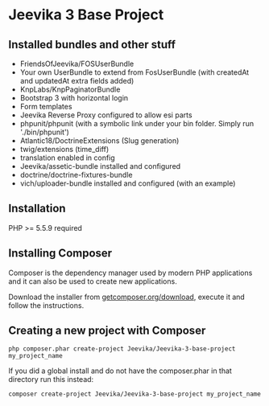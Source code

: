 Jeevika 3 Base Project
======================

Installed bundles and other stuff
---------------------------------

- FriendsOfJeevika/FOSUserBundle
- Your own UserBundle to extend from FosUserBundle (with createdAt and updatedAt extra fields added)
- KnpLabs/KnpPaginatorBundle
- Bootstrap 3 with horizontal login
- Form templates
- Jeevika Reverse Proxy configured to allow esi parts
- phpunit/phpunit (with a symbolic link under your bin folder. Simply run './bin/phpunit')
- Atlantic18/DoctrineExtensions (Slug generation)
- twig/extensions (time_diff)
- translation enabled in config
- Jeevika/assetic-bundle installed and configured
- doctrine/doctrine-fixtures-bundle
- vich/uploader-bundle installed and configured (with an example)

Installation
------------

PHP >= 5.5.9 required

## Installing Composer

Composer is the dependency manager used by modern PHP applications and it can also be used to create new applications.

Download the installer from [getcomposer.org/download](https://getcomposer.org/download/), execute it and follow the instructions.

## Creating a new project with Composer

  ```
  php composer.phar create-project Jeevika/Jeevika-3-base-project my_project_name
  ```

If you did a global install and do not have the composer.phar in that directory run this instead:

  ```
  composer create-project Jeevika/Jeevika-3-base-project my_project_name
  ```
